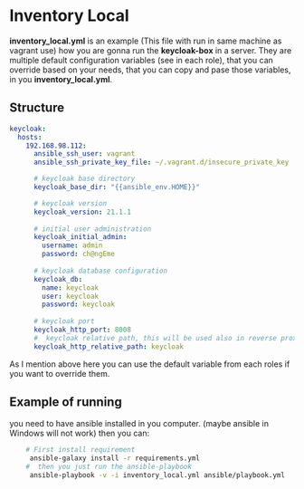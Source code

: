 # Inventory Local

__inventory_local.yml__ is an example (This file with run in same machine as vagrant use) how you are gonna run the __keycloak-box__ in a server.
They are multiple  default configuration variables (see in each role), that you can override based on your needs, that you can copy and pase those variables, in you __inventory_local.yml__.


## Structure 

```yml
keycloak:
  hosts:
    192.168.98.112:
      ansible_ssh_user: vagrant
      ansible_ssh_private_key_file: ~/.vagrant.d/insecure_private_key

      # keycloak base directory
      keycloak_base_dir: "{{ansible_env.HOME}}"

      # keycloak version 
      keycloak_version: 21.1.1
  
      # initial user administration
      keycloak_initial_admin:
        username: admin
        password: ch@ngEme
  
      # keycloak database configuration
      keycloak_db:
        name: keycloak
        user: keycloak
        password: keycloak
  
      # keycloak port
      keycloak_http_port: 8008
      #  keycloak relative path, this will be used also in reverse proxy nginx
      keycloak_http_relative_path: keycloak

```

As I mention above here you can use the default variable from each roles if you want to override them.


## Example of running

you need to have ansible installed in you computer. (maybe ansible in Windows will not work)
then you can: 
```sh
    # First install requirement
     ansible-galaxy install -r requirements.yml
    #  then you just run the ansible-playbook
     ansible-playbook -v -i inventory_local.yml ansible/playbook.yml 
```